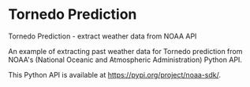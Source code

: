 # Tornedo Prediction
Tornedo Prediction - extract weather data from NOAA API

An example of extracting past weather data for Tornedo prediction from NOAA's (National Oceanic and Atmospheric Administration) Python API. 

This Python API is available at https://pypi.org/project/noaa-sdk/.
